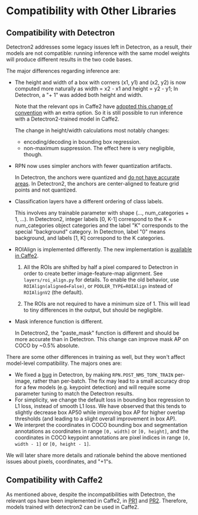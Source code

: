 # Compatibility with Other Libraries

## Compatibility with Detectron

Detectron2 addresses some legacy issues left in Detectron, as a result, their models
are not compatible:
running inference with the same model weights will produce different results in the two code bases.

The major differences regarding inference are:

- The height and width of a box with corners (x1, y1) and (x2, y2) is now computed more naturally as
	width = x2 - x1 and height = y2 - y1;
	In Detectron, a "+ 1" was added both height and width.

	Note that the relevant ops in Caffe2 have [adopted this change of convention](https://github.com/pytorch/pytorch/pull/20550)
	with an extra option.
	So it is still possible to run inference with a Detectron2-trained model in Caffe2.

	The change in height/width calculations most notably changes:
	- encoding/decoding in bounding box regression.
	- non-maximum suppression. The effect here is very negligible, though.

- RPN now uses simpler anchors with fewer quantization artifacts.

  In Detectron, the anchors were quantized and
  [do not have accurate areas](https://github.com/facebookresearch/Detectron/issues/227).
  In Detectron2, the anchors are center-aligned to feature grid points and not quantized.

- Classification layers have a different ordering of class labels.

	This involves any trainable parameter with shape (..., num_categories + 1, ...).
	In Detectron2, integer labels [0, K-1] correspond to the K = num_categories object categories
	and the label "K" corresponds to the special "background" category.
	In Detectron, label "0" means background, and labels [1, K] correspond to the K categories.

- ROIAlign is implemented differently. The new implementation is [available in Caffe2](https://github.com/pytorch/pytorch/pull/23706).

  1. All the ROIs are shifted by half a pixel compared to Detectron in order to create better image-feature-map alignment.
	   See `layers/roi_align.py` for details.
     To enable the old behavior, use `ROIAlign(aligned=False)`, or `POOLER_TYPE=ROIAlign` instead of
     `ROIAlignV2` (the default).

  1. The ROIs are not required to have a minimum size of 1.
     This will lead to tiny differences in the output, but should be negligible.

- Mask inference function is different.

	In Detectron2, the "paste_mask" function is different and should be more accurate than in Detectron. This change
	can improve mask AP on COCO by ~0.5% absolute.

There are some other differences in training as well, but they won't affect
model-level compatibility. The majors ones are:

- We fixed a [bug](https://github.com/facebookresearch/Detectron/issues/459) in
  Detectron, by making `RPN.POST_NMS_TOPK_TRAIN` per-image, rather than per-batch.
  The fix may lead to a small accuracy drop for a few models (e.g. keypoint
  detection) and will require some parameter tuning to match the Detectron results.
- For simplicity, we change the default loss in bounding box regression to L1 loss, instead of smooth L1 loss.
  We have observed that this tends to slightly decrease box AP50 while improving box AP for higher
	overlap thresholds (and leading to a slight overall improvement in box AP).
- We interpret the coordinates in COCO bounding box and segmentation annotations
  as coordinates in range `[0, width]` or `[0, height]`, and the coordinates in
  COCO keypoint annotations are pixel indices in range `[0, width - 1]` or `[0, height - 1]`.


We will later share more details and rationale behind the above mentioned issues
about pixels, coordinates, and "+1"s.


## Compatibility with Caffe2

As mentioned above, despite the incompatibilities with Detectron, the relevant
ops have been implemented in Caffe2, in [PR1](https://github.com/pytorch/pytorch/pull/20550)
and [PR2](https://github.com/pytorch/pytorch/pull/23706).
Therefore, models trained with detectron2 can be used in Caffe2.
